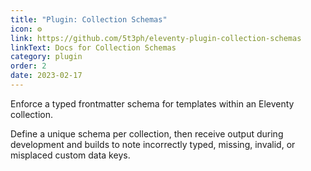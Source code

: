 ```yaml
---
title: "Plugin: Collection Schemas"
icon: ⚙️
link: https://github.com/5t3ph/eleventy-plugin-collection-schemas
linkText: Docs for Collection Schemas
category: plugin
order: 2
date: 2023-02-17
---
```


Enforce a typed frontmatter schema for templates within an Eleventy collection.

Define a unique schema per collection, then receive output during development and builds to note incorrectly typed, missing, invalid, or misplaced custom data keys.
